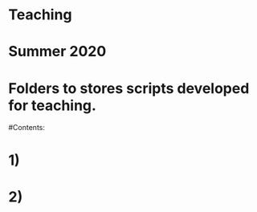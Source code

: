 # Teaching
# Summer 2020
# Folders to stores scripts developed for teaching. 

#Contents:
# 1) 
# 2) 

